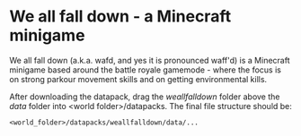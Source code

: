# We all fall down - a Minecraft minigame

We all fall down (a.k.a. wafd, and yes it is pronounced waff'd) is a Minecraft minigame based around the battle royale gamemode - where the focus is on strong parkour movement skills and on getting environmental kills.

After downloading the datapack, drag  the *weallfalldown* folder above the *data* folder into \<world folder>/datapacks. The final file structure should be:

```<world_folder>/datapacks/weallfalldown/data/...```

